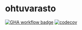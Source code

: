 # ohtuvarasto

[![GHA workflow badge](https://github.com/kuroniil/ohtuvarasto/workflows/CI/badge.svg)](https://github.com/kuroniil/ohtuvarasto/actions)
[![codecov](https://codecov.io/github/kuroniil/ohtuvarasto/graph/badge.svg?token=KR4S5YGLI5)](https://codecov.io/github/kuroniil/ohtuvarasto)
